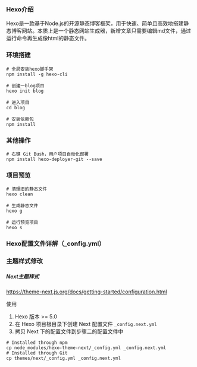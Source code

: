 ### Hexo介绍
Hexo是一款基于Node.js的开源静态博客框架，用于快速、简单且高效地搭建静态博客网站。本质上是一个静态网站生成器，新增文章只需要编辑md文件，通过运行命令再生成像html的静态文件。

### 环境搭建
``` shell
# 全局安装hexo脚手架
npm install -g hexo-cli

# 创建一blog项目
hexo init blog

# 进入项目
cd blog

# 安装依赖包
npm install
```

### 其他操作
``` shell
# 右键 Git Bush，用户项目自动化部署
npm install hexo-deployer-git --save
```

### 项目预览
``` shell
# 清理旧的静态文件
hexo clean

# 生成静态文件
hexo g

# 运行预览项目
hexo s
```

### Hexo配置文件详解（_config.yml）


### 主题样式修改
##### Next主题样式
https://theme-next.js.org/docs/getting-started/configuration.html


使用
1. Hexo 版本 >= 5.0
2. 在 Hexo 项目根目录下创建 Next 配置文件 ``` _config.next.yml ```
3. 拷贝 Next 下的配置文件到步骤二的配置文件中

``` shell
# Installed through npm
cp node_modules/hexo-theme-next/_config.yml _config.next.yml
# Installed through Git
cp themes/next/_config.yml _config.next.yml
```